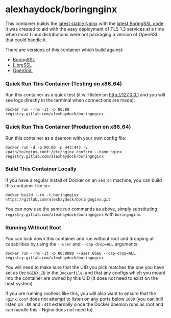 # alexhaydock/boringnginx

This container builds the [latest stable Nginx](https://nginx.org/en/CHANGES) with the [latest BoringSSL code](https://boringssl.googlesource.com/boringssl/). It was created to aid with the easy deployment of TLS 1.3 services at a time when most Linux distributions were not packaging a version of OpenSSL that could handle it.

There are versions of this container which build against:
* [BoringSSL](https://gitlab.com/alexhaydock/boringnginx)
* [LibreSSL](https://gitlab.com/alexhaydock/nginx-libressl)
* [OpenSSL](https://gitlab.com/alexhaydock/nginx-openssl)

### Quick Run This Container (Testing on x86_64)
Run this container as a quick test (it will listen on http://127.0.0.1 and you will see logs directly in the terminal when connections are made):
```
docker run --rm -it -p 80:80 registry.gitlab.com/alexhaydock/boringnginx
```

### Quick Run This Container (Production on x86_64)
Run this container as a daemon with your own config file:
```
docker run -d -p 80:80 -p 443:443 -v /path/to/nginx.conf:/etc/nginx.conf:ro --name nginx registry.gitlab.com/alexhaydock/boringnginx
```

### Build This Container Locally
If you have a regular install of Docker on an `x64_64` machine, you can build this container like so:
```
docker build --rm -t boringnginx https://gitlab.com/alexhaydock/boringnginx.git
```

You can now use the same run commands as above, simply substituting `registry.gitlab.com/alexhaydock/boringnginx` with `boringnginx`.

### Running Without Root
You can lock down this container and run without root and dropping all capabilities by using the `--user` and `--cap-drop=ALL` arguments:
```
docker run --rm -it -p 80:8080 --user 6666 --cap-drop=ALL registry.gitlab.com/alexhaydock/boringnginx
```

You will need to make sure that the UID you pick matches the one you have set as the `NGINX_ID` in the `Dockerfile`, and that any configs which you mount into the container are owned by this UID (it does not need to exist on the host system).

If you are running rootless like this, you will also want to ensure that the `nginx.conf` does not attempt to listen on any ports below `1000` (you can still listen on `:80` and `:443` externally since the Docker daemon runs as root and can handle this - Nginx does not need to).
